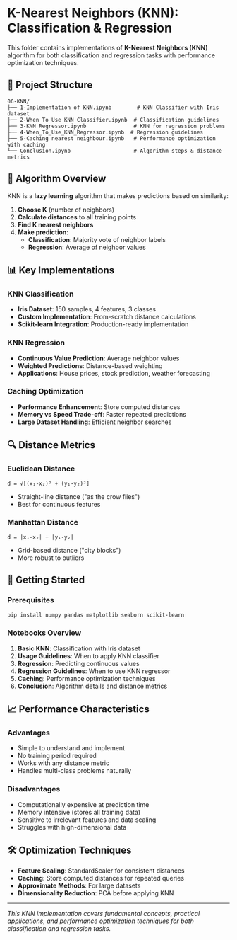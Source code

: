 # K-Nearest Neighbors (KNN): Classification & Regression

This folder contains implementations of **K-Nearest Neighbors (KNN)** algorithm for both classification and regression tasks with performance optimization techniques.

## 📁 Project Structure

```
06-KNN/
├── 1-Implementation of KNN.ipynb        # KNN Classifier with Iris dataset
├── 2-When To Use KNN Classifier.ipynb  # Classification guidelines
├── 3-KNN Regressor.ipynb               # KNN for regression problems
├── 4-When_To_Use_KNN_Regressor.ipynb  # Regression guidelines
├── 5-Caching nearest neighbour.ipynb   # Performance optimization with caching
└── Conclusion.ipynb                    # Algorithm steps & distance metrics
```

## 🔧 Algorithm Overview

KNN is a **lazy learning** algorithm that makes predictions based on similarity:

1. **Choose K** (number of neighbors)
2. **Calculate distances** to all training points
3. **Find K nearest neighbors**
4. **Make prediction**:
   - **Classification**: Majority vote of neighbor labels
   - **Regression**: Average of neighbor values

## 📊 Key Implementations

### **KNN Classification**
- **Iris Dataset**: 150 samples, 4 features, 3 classes
- **Custom Implementation**: From-scratch distance calculations
- **Scikit-learn Integration**: Production-ready implementation

### **KNN Regression**
- **Continuous Value Prediction**: Average neighbor values
- **Weighted Predictions**: Distance-based weighting
- **Applications**: House prices, stock prediction, weather forecasting

### **Caching Optimization**
- **Performance Enhancement**: Store computed distances
- **Memory vs Speed Trade-off**: Faster repeated predictions
- **Large Dataset Handling**: Efficient neighbor searches

## 🔍 Distance Metrics

### **Euclidean Distance**
```
d = √[(x₁-x₂)² + (y₁-y₂)²]
```
- Straight-line distance ("as the crow flies")
- Best for continuous features

### **Manhattan Distance**
```
d = |x₁-x₂| + |y₁-y₂|
```
- Grid-based distance ("city blocks")
- More robust to outliers

## 🚀 Getting Started

### **Prerequisites**
```bash
pip install numpy pandas matplotlib seaborn scikit-learn
```

### **Notebooks Overview**
1. **Basic KNN**: Classification with Iris dataset
2. **Usage Guidelines**: When to apply KNN classifier
3. **Regression**: Predicting continuous values
4. **Regression Guidelines**: When to use KNN regressor
5. **Caching**: Performance optimization techniques
6. **Conclusion**: Algorithm details and distance metrics

## 📈 Performance Characteristics

### **Advantages**
- Simple to understand and implement
- No training period required
- Works with any distance metric
- Handles multi-class problems naturally

### **Disadvantages**
- Computationally expensive at prediction time
- Memory intensive (stores all training data)
- Sensitive to irrelevant features and data scaling
- Struggles with high-dimensional data

## 🛠️ Optimization Techniques

- **Feature Scaling**: StandardScaler for consistent distances
- **Caching**: Store computed distances for repeated queries
- **Approximate Methods**: For large datasets
- **Dimensionality Reduction**: PCA before applying KNN

---

*This KNN implementation covers fundamental concepts, practical applications, and performance optimization techniques for both classification and regression tasks.*